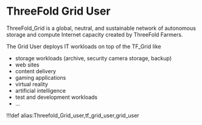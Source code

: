 # ThreeFold Grid User

ThreeFold_Grid is a global, neutral, and sustainable network of autonomous storage and compute Internet capacity created by ThreeFold Farmers.

The Grid User deploys IT workloads on top of the TF_Grid like

- storage workloads (archive, security camera storage, backup)
- web sites
- content delivery
- gaming applications
- virtual reality
- artificial intelligence
- test and development workloads
- ...

!!!def alias:Threefold_Grid_user,tf_grid_user,grid_user

